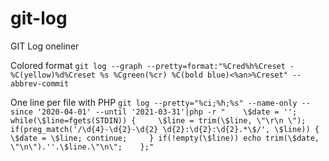 # git-log
GIT Log oneliner

Colored format
`git log --graph --pretty=format:"%Cred%h%Creset -%C(yellow)%d%Creset %s %Cgreen(%cr) %C(bold blue)<%an>%Creset" --abbrev-commit`

One line per file with PHP
`git log --pretty="%ci;%h;%s" --name-only --since '2020-04-01' --until '2021-03-31'|php -r "    \$date = '';    while(\$line=fgets(STDIN)) {     \$line = trim(\$line, \"\r\n \");     if(preg_match('/\d{4}-\d{2}-\d{2} \d{2}:\d{2}:\d{2}.*\$/', \$line)) {      \$date = \$line; continue;     } if(!empty(\$line)) echo trim(\$date, \"\n\").''.\$line.\"\n\";    };"`

